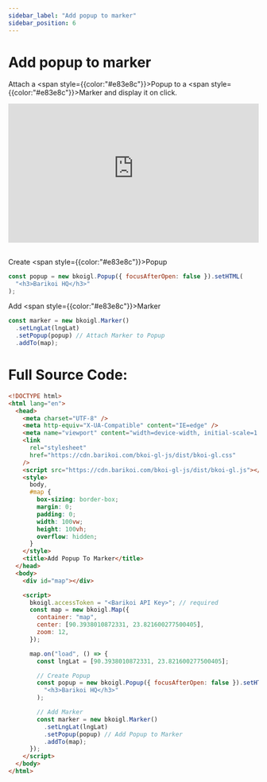 ```yaml
---
sidebar_label: "Add popup to marker"
sidebar_position: 6
---
```


# Add popup to marker

Attach a <span style={{color:"#e83e8c"}}>Popup</span> to a <span style={{color:"#e83e8c"}}>Marker</span> and display it on click.

<iframe src="https://bkoi-gl-example-add-popup-to-marker.surge.sh/" width="100%" height="280px" frameborder="0" style={{border:"1px solid black"}} allowfullscreen></iframe>

##

Create <span style={{color:"#e83e8c"}}>Popup</span>

```js
const popup = new bkoigl.Popup({ focusAfterOpen: false }).setHTML(
  "<h3>Barikoi HQ</h3>"
);
```

Add <span style={{color:"#e83e8c"}}>Marker</span>

```js
const marker = new bkoigl.Marker()
  .setLngLat(lngLat)
  .setPopup(popup) // Attach Marker to Popup
  .addTo(map);
```

# Full Source Code:

```html
<!DOCTYPE html>
<html lang="en">
  <head>
    <meta charset="UTF-8" />
    <meta http-equiv="X-UA-Compatible" content="IE=edge" />
    <meta name="viewport" content="width=device-width, initial-scale=1.0" />
    <link
      rel="stylesheet"
      href="https://cdn.barikoi.com/bkoi-gl-js/dist/bkoi-gl.css"
    />
    <script src="https://cdn.barikoi.com/bkoi-gl-js/dist/bkoi-gl.js"></script>
    <style>
      body,
      #map {
        box-sizing: border-box;
        margin: 0;
        padding: 0;
        width: 100vw;
        height: 100vh;
        overflow: hidden;
      }
    </style>
    <title>Add Popup To Marker</title>
  </head>
  <body>
    <div id="map"></div>

    <script>
      bkoigl.accessToken = "<Barikoi API Key>"; // required
      const map = new bkoigl.Map({
        container: "map",
        center: [90.3938010872331, 23.821600277500405],
        zoom: 12,
      });

      map.on("load", () => {
        const lngLat = [90.3938010872331, 23.821600277500405];

        // Create Popup
        const popup = new bkoigl.Popup({ focusAfterOpen: false }).setHTML(
          "<h3>Barikoi HQ</h3>"
        );

        // Add Marker
        const marker = new bkoigl.Marker()
          .setLngLat(lngLat)
          .setPopup(popup) // Add Popup to Marker
          .addTo(map);
      });
    </script>
  </body>
</html>
```
